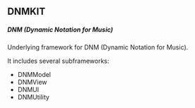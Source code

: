 ## DNMKIT
##### DNM (Dynamic Notation for Music)

Underlying framework for DNM (Dynamic Notation for Music).

It includes several subframeworks:

- DNMModel
- DNMView
- DNMUI
- DNMUtility




